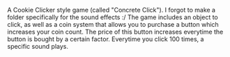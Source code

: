 A Cookie Clicker style game (called "Concrete Click").
I forgot to make a folder specifically for the sound effects :/
The game includes an object to click, as well as a coin system that allows you to purchase a button which increases your coin count.
The price of this button increases everytime the button is bought by a certain factor.
Everytime you click 100 times, a specific sound plays.
